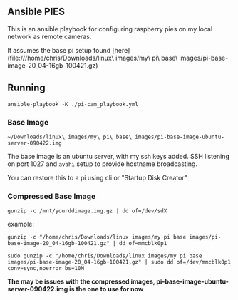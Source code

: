 Ansible PIES
-----------------

This is an ansible playbook for configuring raspberry pies on my local network as remote cameras.

It assumes the base pi setup found [here](file:///home/chris/Downloads/linux\ images/my\ pi\ base\ images/pi-base-image-20_04-16gb-100421.gz)

## Running

```
ansible-playbook -K ./pi-cam_playbook.yml
```

### Base Image

`~/Downloads/linux\ images/my\ pi\ base\ images/pi-base-image-ubuntu-server-090422.img`

The base image is an ubuntu server, with my ssh keys added. SSH listening on port 1027 and `avahi` setup to provide
hostname broadcasting.

You can restore this to a pi using cli or "Startup Disk Creator"

### Compressed Base Image

`gunzip -c /mnt/yourddimage.img.gz | dd of=/dev/sdX`

example:

`gunzip -c "/home/chris/Downloads/linux images/my pi base images/pi-base-image-20_04-16gb-100421.gz" | dd of=mmcblk0p1`

`sudo gunzip -c "/home/chris/Downloads/linux images/my pi base images/pi-base-image-20_04-16gb-100421.gz" | sudo dd of=/dev/mmcblk0p1 conv=sync,noerror bs=10M`

**The may be issues with the compressed images, pi-base-image-ubuntu-server-090422.img is the one to use for now**